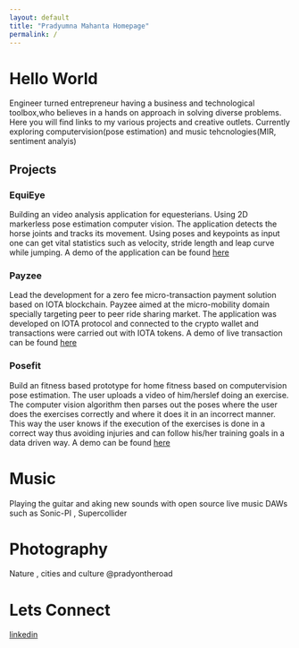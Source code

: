 ```yaml
---
layout: default
title: "Pradyumna Mahanta Homepage"
permalink: /
---
```


# **Hello World** 

Engineer turned entrepreneur having a business and technological toolbox,who believes in a hands on approach in solving diverse problems. Here you will find links to my various projects and creative outlets. Currently exploring computervision(pose estimation) and music tehcnologies(MIR, sentiment analyis)

## **Projects** 

### **EquiEye** 

Building an video analysis application for equesterians. Using 2D markerless pose estimation computer vision. The application detects the horse joints and tracks its movement. Using poses and keypoints as input one can get vital statistics such as velocity, stride length and leap curve while jumping. A demo of the application can be found [here](https://www.youtube.com/watch?v=CmkUQL8IEMc) 

### **Payzee** 

Lead the development for a zero fee micro-transaction payment solution based on IOTA blockchain. Payzee aimed at the micro-mobility domain specially targeting peer to peer ride sharing market. The application was developed on IOTA protocol and connected to the crypto wallet and transactions were carried out with IOTA tokens. A demo of live transaction can be found [here](https://www.youtube.com/watch?v=daJWRMCCjts) 



### **Posefit** 

Build an fitness based prototype for home fitness based on computervision pose estimation. The user uploads a video of him/herslef doing an exercise. The computer vision algorithm then parses out the poses where the user does the exercises correctly and where it does it in an incorrect manner. This way the user knows if the execution of the exercises is done in a correct way thus avoiding injuries and can follow his/her training goals in a data driven way.  A demo can be found [here](https://youtu.be/RZ0fWINGq0c)


# **Music** 

Playing the guitar and  aking new sounds with open source live music DAWs such as Sonic-PI , Supercollider 

# **Photography** 

Nature , cities and culture @pradyontheroad

# **Lets Connect**
[linkedin](https://www.linkedin.com/in/pradyumna-mahanta-0ba09815/)
